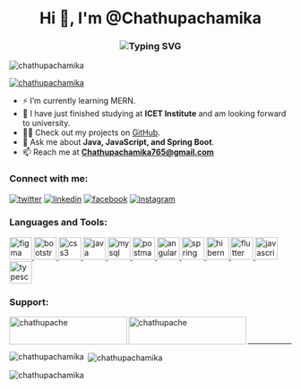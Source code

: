 <h1 align="center">
  Hi 👋, I'm @Chathupachamika
</h1>

<h3 align="center">
  <img src="https://readme-typing-svg.demolab.com?font=Fira+Code&weight=500&size=24&pause=1000&color=blue&center=true&vCenter=true&width=435&lines=Full+Stack+Developer+👨‍💻;Passionate+about+coding;Always+learning" alt="Typing SVG">
</h3>

<p align="left"> 
  <img src="https://komarev.com/ghpvc/?username=chathupachamika&label=Profile%20views&color=0e75b6&style=flat" alt="chathupachamika" /> 
</p>

<p align="left"> 
  <a href="https://github.com/ryo-ma/github-profile-trophy">
    <img src="https://github-profile-trophy.vercel.app/?username=chathupachamika&theme=dracula&margin-w=15&no-frame=true" alt="chathupachamika" />
  </a> 
</p>

- ⚡ I’m currently learning MERN.
- 🌱 I have just finished studying at **ICET Institute** and am looking forward to university.
- 👨‍💻 Check out my projects on [GitHub](https://github.com/Chathupachamika).
- 💬 Ask me about **Java, JavaScript, and Spring Boot**.
- 📫 Reach me at **Chathupachamika765@gmail.com**

<h3 align="left">Connect with me:</h3>
<p align="left">
  <a href="https://twitter.com/chathupachamika" target="blank"><img align="center" src="https://img.icons8.com/color/48/000000/twitter.png" alt="twitter" /></a>
  <a href="https://linkedin.com/in/chathupachamika" target="blank"><img align="center" src="https://img.icons8.com/color/48/000000/linkedin.png" alt="linkedin" /></a>
  <a href="https://fb.com/chathupa chamika" target="blank"><img align="center" src="https://img.icons8.com/color/48/000000/facebook.png" alt="facebook" /></a>
  <a href="https://instagram.com/chathupa chamika" target="blank"><img align="center" src="https://img.icons8.com/color/48/000000/instagram.png" alt="instagram" /></a>
</p>

<h3 align="left">Languages and Tools:</h3>
<p align="left">
  <a href="https://www.figma.com" target="_blank" rel="noreferrer">
    <img src="https://img.icons8.com/color/50/000000/figma.png" alt="figma" width="40" height="40"/>
  </a>
  <a href="https://getbootstrap.com" target="_blank" rel="noreferrer">
    <img src="https://img.icons8.com/color/50/000000/bootstrap.png" alt="bootstrap" width="40" height="40"/>
  </a>
  <a href="https://www.w3schools.com/css/" target="_blank" rel="noreferrer">
    <img src="https://img.icons8.com/color/50/000000/css3.png" alt="css3" width="40" height="40"/>
  </a>
  <a href="https://www.java.com" target="_blank" rel="noreferrer">
    <img src="https://img.icons8.com/color/50/000000/java-coffee-cup-logo.png" alt="java" width="40" height="40"/>
  </a>
  <a href="https://www.mysql.com/" target="_blank" rel="noreferrer">
    <img src="https://img.icons8.com/color/50/000000/mysql-logo.png" alt="mysql" width="40" height="40"/>
  </a>
  <a href="https://www.postman.com" target="_blank" rel="noreferrer">
    <img src="https://img.icons8.com/dusk/64/000000/postman-api.png" alt="postman" width="40" height="40"/>
  </a>
  <a href="https://angular.io" target="_blank" rel="noreferrer">
    <img src="https://img.icons8.com/color/50/000000/angularjs.png" alt="angular" width="40" height="40"/>
  </a>
  <a href="https://spring.io/projects/spring-boot" target="_blank" rel="noreferrer">
    <img src="https://img.icons8.com/color/50/000000/spring-logo.png" alt="spring boot" width="40" height="40"/>
  </a>
  <a href="https://hibernate.org" target="_blank" rel="noreferrer">
    <img src="https://img.icons8.com/color/50/000000/hibernate.png" alt="hibernate" width="40" height="40"/>
  </a>
  <a href="https://flutter.dev" target="_blank" rel="noreferrer">
    <img src="https://img.icons8.com/color/50/000000/flutter.png" alt="flutter" width="40" height="40"/>
  </a>
  <a href="https://developer.mozilla.org/en-US/docs/Web/JavaScript" target="_blank" rel="noreferrer">
    <img src="https://img.icons8.com/color/50/000000/javascript.png" alt="javascript" width="40" height="40"/>
  </a>
  <a href="https://www.typescriptlang.org" target="_blank" rel="noreferrer">
    <img src="https://img.icons8.com/color/50/000000/typescript.png" alt="typescript" width="40" height="40"/>
  </a>
</p>

<h3 align="left">Support:</h3>
<p><a href="https://www.buymeacoffee.com/chathupache"> <img align="left" src="https://cdn.buymeacoffee.com/buttons/v2/default-yellow.png" height="50" width="210" alt="chathupache" /></a><a href="https://ko-fi.com/chathupache"> <img align="left" src="https://cdn.ko-fi.com/cdn/kofi3.png?v=3" height="50" width="210" alt="chathupache" /></a></p><br><br>

---

<p><img align="left" src="https://github-readme-stats.vercel.app/api/top-langs?username=chathupachamika&show_icons=true&locale=en&layout=compact&theme=radical" alt="chathupachamika" /></p>

<p>&nbsp;<img align="center" src="https://github-readme-stats.vercel.app/api?username=chathupachamika&show_icons=true&locale=en&theme=radical" alt="chathupachamika" /></p>

<p><img align="center" src="https://github-readme-streak-stats.herokuapp.com/?user=chathupachamika&theme=radical" alt="chathupachamika" /></p>

